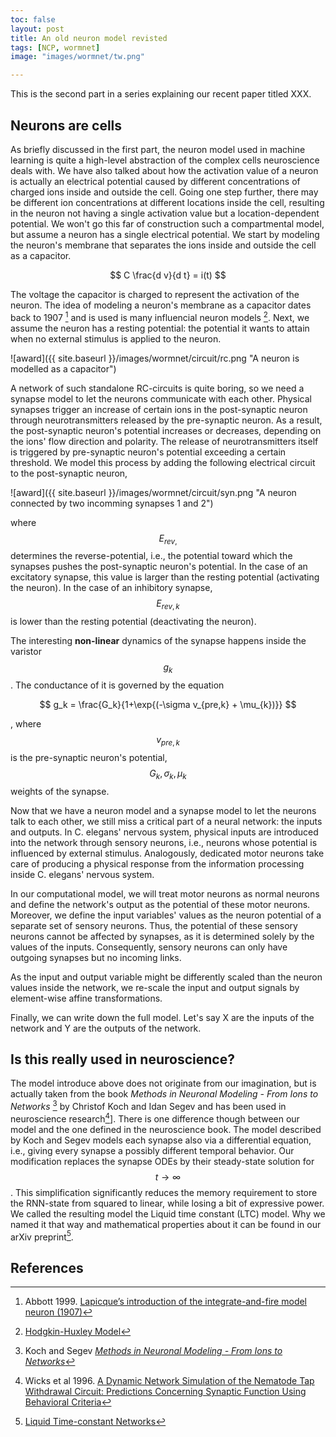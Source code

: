 ```yaml
---
toc: false
layout: post
title: An old neuron model revisted
tags: [NCP, wormnet]
image: "images/wormnet/tw.png"

---
```


This is the second part in a series explaining our recent paper titled XXX.

## Neurons are cells

As briefly discussed in the first part, the neuron model used in machine learning is quite a high-level abstraction of the complex cells neuroscience deals with. 
We have also talked about how the activation value of a neuron is actually an electrical potential caused by different concentrations of charged ions inside and outside the cell. 
Going one step further, there may be different ion concentrations at different locations inside the cell, resulting in the neuron not having a single activation value but a location-dependent potential.
We won't go this far of construction such a compartmental model, but assume a neuron has a single electrical potential.
We start by modeling the neuron's membrane that separates the ions inside and outside the cell as a capacitor. 

$$ C \frac{d v}{d t} = i(t) $$

The voltage the capacitor is charged to represent the activation of the neuron. The idea of modeling a neuron's membrane as a capacitor dates back to 1907 [^1] and is used is many influencial neuron models [^2].
Next, we assume the neuron has a resting potential: the potential it wants to attain when no external stimulus is applied to the neuron.

![award]({{ site.baseurl }}/images/wormnet/circuit/rc.png "A neuron is modelled as a capacitor")

A network of such standalone RC-circuits is quite boring, so we need a synapse model to let the neurons communicate with each other.
Physical synapses trigger an increase of certain ions in the post-synaptic neuron through neurotransmitters released by the pre-synaptic neuron. As a result, the post-synaptic neuron's potential increases or decreases, depending on the ions' flow direction and polarity. The release of neurotransmitters itself is triggered by pre-synaptic neuron's potential exceeding a certain threshold.
We model this process by adding the following electrical circuit to the post-synaptic neuron,

![award]({{ site.baseurl }}/images/wormnet/circuit/syn.png "A neuron connected by two incomming synapses 1 and 2")

where $$E_{rev,}$$ determines the reverse-potential, i.e., the potential toward which the synapses pushes the post-synaptic neuron's potential. In the case of an excitatory synapse, this value is larger than the resting potential (activating the neuron). In the case of an inhibitory synapse, $$E_{rev,k}$$  is lower than the resting potential (deactivating the neuron).

The interesting **non-linear** dynamics of the synapse happens inside the varistor $$g_{k}$$ . The conductance of it is governed by the equation 

$$ g_k = \frac{G_k}{1+\exp{(-\sigma  v_{pre,k} + \mu_{k})}} $$

, where $$v_{pre,k}$$ is the pre-synaptic neuron's potential, $$G_k,\sigma_k,\mu_k $$ weights of the synapse.

Now that we have a neuron model and a synapse model to let the neurons talk to each other, we still miss a critical part of a neural network: the inputs and outputs. In C. elegans' nervous system, physical inputs are introduced into the network through sensory neurons, i.e., neurons whose potential is influenced by external stimulus. Analogously, dedicated motor neurons take care of producing a physical response from the information processing inside C. elegans' nervous system. 

In our computational model, we will treat motor neurons as normal neurons and define the network's output as the potential of these motor neurons.
Moreover, we define the input variables' values as the neuron potential of a separate set of sensory neurons. Thus, the potential of these sensory neurons cannot be affected by synapses, as it is determined solely by the values of the inputs. Consequently, sensory neurons can only have outgoing synapses but no incoming links.

As the input and output variable might be differently scaled than the neuron values inside the network, we re-scale the input and output signals by element-wise affine transformations.

Finally, we can write down the full model. Let's say X are the inputs of the network and Y are the outputs of the network. 


## Is this really used in neuroscience?
The model introduce above does not originate from our imagination, but is actually taken from the book *Methods in Neuronal Modeling - From Ions to Networks* [^3] by Christof Koch and Idan Segev and has been used in neuroscience research[^4]]. 
There is one difference though between our model and the one defined in the neuroscience book. The model described by Koch and Segev models each synapse also via a differential equation, i.e., giving every synapse a possibly different temporal behavior. 
Our modification replaces the synapse ODEs by their steady-state solution for $$t \rightarrow \infty $$. This simplification significantly reduces the memory requirement to store the RNN-state from squared to linear, while losing a bit of expressive power.
We called the resulting model the Liquid time constant (LTC) model. Why we named it that way and mathematical properties about it can be found in our arXiv preprint[^5]. 

## References

[^1]: Abbott 1999. [Lapicque’s introduction of the integrate-and-fire model neuron (1907)](https://www.sciencedirect.com/science/article/abs/pii/S0361923099001616)
[^2]: [Hodgkin-Huxley Model](https://neuronaldynamics.epfl.ch/online/Ch2.S2.html)
[^3]: Koch and Segev [*Methods in Neuronal Modeling - From Ions to Networks*](https://mitpress.mit.edu/books/methods-neuronal-modeling-second-edition)
[^4]: Wicks et al 1996. [A Dynamic Network Simulation of the Nematode Tap Withdrawal Circuit: Predictions Concerning Synaptic Function Using Behavioral Criteria](https://www.jneurosci.org/content/jneuro/16/12/4017.full.pdf)
[^5]: [Liquid Time-constant Networks](https://arxiv.org/abs/2006.04439)